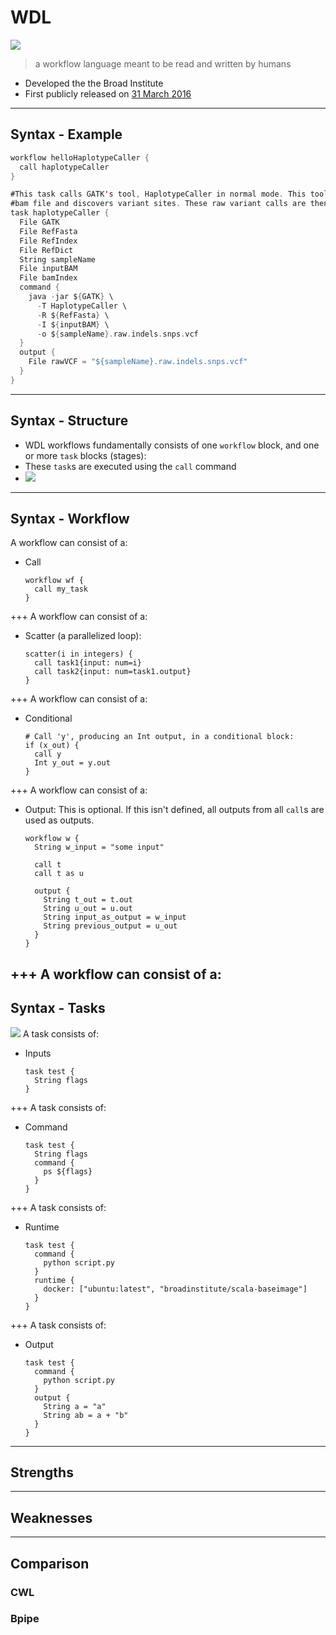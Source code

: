 # WDL

![](https://software.broadinstitute.org/wdl/resources/img_shared/wdl-logo_white.png)

> a workflow language meant to be read and written by humans

* Developed the the Broad Institute
* First publicly released on [31 March 2016](https://software.broadinstitute.org/gatk/blog?id=7349)

---
## Syntax - Example
```scala
workflow helloHaplotypeCaller {
  call haplotypeCaller
}

#This task calls GATK's tool, HaplotypeCaller in normal mode. This tool takes a pre-processed 
#bam file and discovers variant sites. These raw variant calls are then written to a vcf file.
task haplotypeCaller {
  File GATK
  File RefFasta
  File RefIndex
  File RefDict
  String sampleName
  File inputBAM
  File bamIndex
  command {
    java -jar ${GATK} \
      -T HaplotypeCaller \
      -R ${RefFasta} \
      -I ${inputBAM} \
      -o ${sampleName}.raw.indels.snps.vcf
  }
  output {
    File rawVCF = "${sampleName}.raw.indels.snps.vcf"
  }
}
```
---
## Syntax - Structure

* WDL workflows fundamentally consists of one `workflow` block, and one or more `task` blocks (stages):
* These `task`s are executed using the `call` command
* ![](https://software.broadinstitute.org/wdl/img/WDL-workflow.png)
---
## Syntax - Workflow
A workflow can consist of a:
* Call
    ```
    workflow wf {
      call my_task
    }
    ```
+++
A workflow can consist of a:
* Scatter (a parallelized loop):
    ```
    scatter(i in integers) {
      call task1{input: num=i}
      call task2{input: num=task1.output}
    }
    ```
+++
A workflow can consist of a:
* Conditional
    ```
    # Call 'y', producing an Int output, in a conditional block:
    if (x_out) {
      call y
      Int y_out = y.out
    }
    ```
+++
A workflow can consist of a:
* Output:
    This is optional. If this isn't defined, all outputs from all `call`s are used as outputs.
    ```
    workflow w {
      String w_input = "some input"
      
      call t
      call t as u
      
      output {
        String t_out = t.out
        String u_out = u.out
        String input_as_output = w_input
        String previous_output = u_out
      }
    }
    ```
+++
A workflow can consist of a:
---
## Syntax - Tasks
![](https://software.broadinstitute.org/wdl/img/WDL-task-variables.png)
A task consists of:
* Inputs
    ```
    task test {
      String flags
    }
    ```
+++
A task consists of:
* Command
    ```
    task test {
      String flags
      command {
        ps ${flags}
      }
    }
    ```
+++
A task consists of:
* Runtime
    ```
    task test {
      command {
        python script.py
      }
      runtime {
        docker: ["ubuntu:latest", "broadinstitute/scala-baseimage"]
      }
    }
    ```
+++
A task consists of:
* Output
    ```
    task test {
      command {
        python script.py
      }
      output {
        String a = "a"
        String ab = a + "b"
      }
    }
    ```
---
## Strengths

---
## Weaknesses
---
## Comparison
### CWL

### Bpipe
